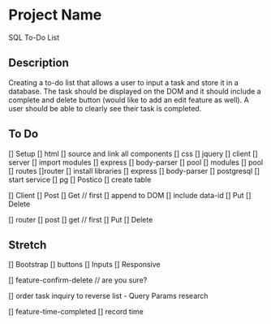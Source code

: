 # Project Name

SQL To-Do List

## Description

Creating a to-do list that allows a user to input a task and store it in a database. The task should be displayed on the DOM and it should include a complete and delete button (would like to add an edit feature as well). A user should be able to clearly see their task is completed. 

## To Do

[] Setup
    [] html
        [] source and link all components
    [] css
    [] jquery
    [] client
    [] server
        [] import modules
            [] express
            [] body-parser
            [] pool
    [] modules
        [] pool
    [] routes
        []router
    [] install libraries
        [] express
        [] body-parser
        [] postgresql
            [] start service
        [] pg
    [] Postico
        [] create table

[] Client
    [] Post
    [] Get  // first
        [] append to DOM
        [] include data-id
    [] Put
    [] Delete

[] router
    [] post
    [] get  // first
    [] Put
    [] Delete

## Stretch

[] Bootstrap
    [] buttons
    [] Inputs
    [] Responsive

[] feature-confirm-delete    // are you sure?

[] order task inquiry to reverse list  - Query Params research

[] feature-time-completed
    [] record time




